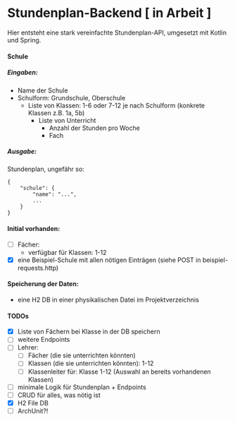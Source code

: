 # Stundenplan-Backend [ in Arbeit ]

Hier entsteht eine stark vereinfachte Stundenplan-API, umgesetzt mit Kotlin und Spring.

#### Schule

##### Eingaben:
- Name der Schule
- Schulform: Grundschule, Oberschule
  - Liste von Klassen: 1-6 oder 7-12 je nach Schulform (konkrete Klassen z.B. 1a, 5b)
    - Liste von Unterricht
      - Anzahl der Stunden pro Woche
      - Fach

##### Ausgabe:
Stundenplan, ungefähr so:

```
{
    "schule": {
        "name": "...",
        ...
    }
}
```

#### Initial vorhanden:

- [ ] Fächer:
    - verfügbar für Klassen: 1-12
- [x] eine Beispiel-Schule mit allen nötigen Einträgen (siehe POST in beispiel-requests.http)

#### Speicherung der Daten:

- eine H2 DB in einer physikalischen Datei im Projektverzeichnis

#### TODOs

- [x] Liste von Fächern bei Klasse in der DB speichern
- [ ] weitere Endpoints
- [ ] Lehrer:
    - [ ] Fächer (die sie unterrichten könnten)
    - [ ] Klassen (die sie unterrichten könnten): 1-12
    - [ ] Klassenleiter für: Klasse 1-12 (Auswahl an bereits vorhandenen Klassen)
- [ ] minimale Logik für Stundenplan + Endpoints
- [ ] CRUD für alles, was nötig ist
- [x] H2 File DB
- [ ] ArchUnit?!
